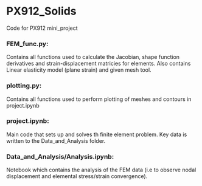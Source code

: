 # PX912_Solids

Code for PX912 mini_project

### FEM_func.py:
Contains all functions used to calculate the Jacobian, shape function derivatives and strain-displacement matricies for elements. Also contains Linear elasticity model (plane strain) and given mesh tool.

### plotting.py:
Contains all functions used to perform plotting of meshes and contours in project.ipynb

### project.ipynb: 
Main code that sets up and solves th finite element problem. Key data is written to the Data_and_Analysis folder.

### Data_and_Analysis/Analysis.ipynb:
Notebook which contains the analysis of the FEM data (i.e to observe nodal displacement and elemental stress/strain convergence).


